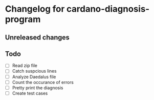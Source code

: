 # Changelog for cardano-diagnosis-program

## Unreleased changes

## Todo

- [ ] Read zip file
- [ ] Catch suspcious lines
- [ ] Analyze Daedalus file
- [ ] Count the occurance of errors
- [ ] Pretty print the diagnosis
- [ ] Create test cases